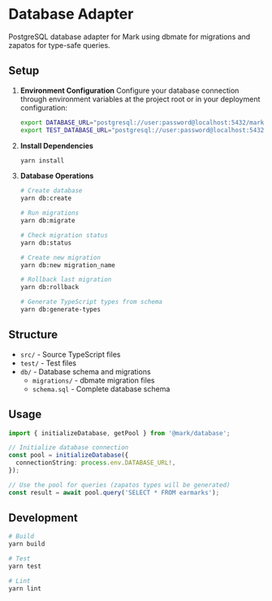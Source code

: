 # Database Adapter

PostgreSQL database adapter for Mark using dbmate for migrations and zapatos for type-safe queries.

## Setup

1. **Environment Configuration**
   Configure your database connection through environment variables at the project root or in your deployment configuration:
   ```bash
   export DATABASE_URL="postgresql://user:password@localhost:5432/mark_dev?sslmode=disable"
   export TEST_DATABASE_URL="postgresql://user:password@localhost:5432/mark_test?sslmode=disable"
   ```

2. **Install Dependencies**
   ```bash
   yarn install
   ```

3. **Database Operations**
   ```bash
   # Create database
   yarn db:create

   # Run migrations
   yarn db:migrate

   # Check migration status
   yarn db:status

   # Create new migration
   yarn db:new migration_name

   # Rollback last migration
   yarn db:rollback

   # Generate TypeScript types from schema
   yarn db:generate-types
   ```

## Structure

- `src/` - Source TypeScript files
- `test/` - Test files
- `db/` - Database schema and migrations
  - `migrations/` - dbmate migration files
  - `schema.sql` - Complete database schema

## Usage

```typescript
import { initializeDatabase, getPool } from '@mark/database';

// Initialize database connection
const pool = initializeDatabase({
  connectionString: process.env.DATABASE_URL!,
});

// Use the pool for queries (zapatos types will be generated)
const result = await pool.query('SELECT * FROM earmarks');
```

## Development

```bash
# Build
yarn build

# Test
yarn test

# Lint
yarn lint
```
